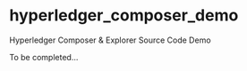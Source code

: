 # hyperledger_composer_demo
Hyperledger Composer &amp; Explorer Source Code Demo

To be completed...
